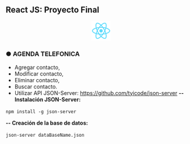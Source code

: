 ## React JS: Proyecto Final

<p align="center">
    <img width="10%" src="https://github.com/JLbr2022/react-ejercicio-aula-05/blob/master/src/components/images/logo192.png?raw=true"> 
</p>

### ● AGENDA TELEFONICA

- Agregar contacto,
- Modificar contacto,
- Eliminar contacto,
- Buscar contacto.
- Utilizar API JSON-Server: https://github.com/tyicode/json-server
  **-- Instalación JSON-Server:**

`npm install -g json-server`

**-- Creación de la base de datos:**

`json-server dataBaseName.json`
